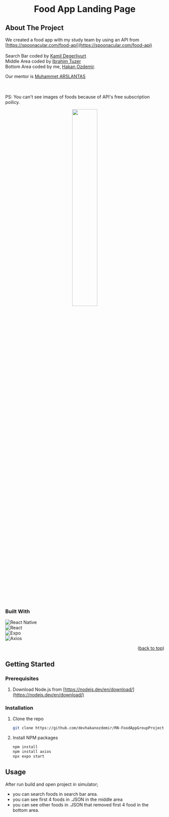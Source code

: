 <!-- PROJECT LOGO -->
<br />
<div align="center">
  <h1 align="center">Food App Landing Page</h1>
</div>

<!-- ABOUT THE PROJECT -->
## About The Project
We created a food app with my study team by using an API from [https://spoonacular.com/food-api](https://spoonacular.com/food-api) <br /> <br />
Search Bar coded by [Kamil Degerliyurt](https://github.com/kamildegerliyurt)   <br />
Middle Area coded by [Ibrahim Tuzer](https://github.com/IbrahimTuzer)  <br />
Bottom Area coded by me, [Hakan Ozdemir](https://github.com/devhakanozdemir).

Our mentor is [Muhammet ARSLANTAS](https://github.com/Muhammed58) <br /><br /><br />

PS: You can't see images of foods because of API's free subscription poilicy.


<p align="center" width="100%">
    <img width="40%" src="https://github.com/devhakanozdemir/RN-FoodAppGroupProject/assets/88559189/b39fc9c0-ebc2-47ec-933a-15ba5c1dd407"> 
</p>


### Built With

![React Native](https://img.shields.io/badge/react_native-%2320232a.svg?style=for-the-badge&logo=react&logoColor=%2361DAFB) <br />
![React](https://img.shields.io/badge/react-%2320232a.svg?style=for-the-badge&logo=react&logoColor=%2361DAFB) <br />
![Expo](https://img.shields.io/badge/expo-1C1E24?style=for-the-badge&logo=expo&logoColor=#D04A37) <br />
![Axios](https://img.shields.io/badge/axios-671ddf?&style=for-the-badge&logo=axios&logoColor=white) <br />

<p align="right">(<a href="#readme-top">back to top</a>)</p>



<!-- GETTING STARTED -->
## Getting Started

### Prerequisites

1. Download Node.js from [https://nodejs.dev/en/download/](https://nodejs.dev/en/download/)

### Installation

1. Clone the repo
   ```sh
   git clone https://github.com/devhakanozdemir/RN-FoodAppGroupProject
   ```
2. Install NPM packages
   ```sh
   npm install
   npm install axios
   npx expo start
   ```
<!-- USAGE EXAMPLES -->
## Usage

After run build and open project in simulator; 
   - you can search foods in search bar area.
   - you can see first 4 foods in .JSON in the middle area
   - you can see other foods in .JSON that removed first 4 food in the bottom area.

